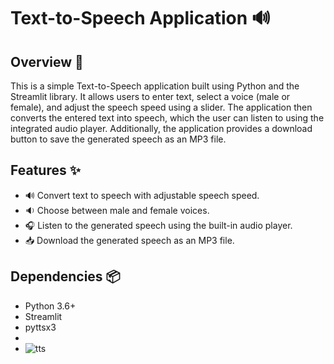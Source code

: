 # Text-to-Speech Application 🔊

## Overview 📝

This is a simple Text-to-Speech application built using Python and the Streamlit library. It allows users to enter text, select a voice (male or female), and adjust the speech speed using a slider. The application then converts the entered text into speech, which the user can listen to using the integrated audio player. Additionally, the application provides a download button to save the generated speech as an MP3 file.

## Features ✨

- 🔊 Convert text to speech with adjustable speech speed.
- 🔉 Choose between male and female voices.
- 🎧 Listen to the generated speech using the built-in audio player.
- 📥 Download the generated speech as an MP3 file.

## Dependencies 📦

- Python 3.6+
- Streamlit
- pyttsx3
-
- ![tts](https://github.com/Gurram-Sowmya/Text-to-speech/assets/68685769/10483279-4ca2-440c-9915-408c8ffb5915)





